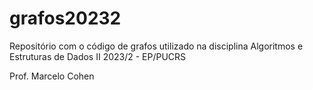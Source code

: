 # grafos20232
Repositório com o código de grafos utilizado na disciplina Algoritmos e Estruturas de Dados II 2023/2 - EP/PUCRS

Prof. Marcelo Cohen
